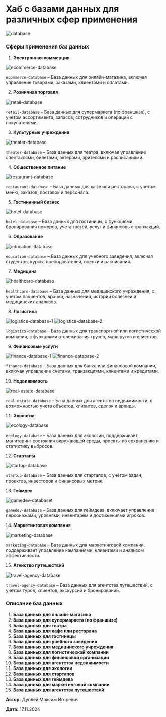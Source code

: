 # Хаб с базами данных для различных сфер применения

![database](img/database.png)

### Сферы применения баз данных

1. **Электронная коммерция**

![ecommerce-database](img/ecommerce-database.png)

`ecommerce-database` – База данных для онлайн-магазина, включая управление товарами, заказами, клиентами и оплатами.

2. **Розничная торговля**

![retail-database](img/retail-database.png)

`retail-database` – База данных для супермаркета (по франшизе), с учетом ассортимента, запасов, сотрудников и операций с покупателями.

3. **Культурные учреждения**

![theater-database](img/theater-database.png)

`theater-database` – База данных для театра, включая управление спектаклями, билетами, актерами, зрителями и расписаниями.

4. **Общественное питание**

![restaurant-database](img/restaurant-database.png)

`restaurant-database` – База данных для кафе или ресторана, с учетом меню, заказов, поставок и персонала.

5. **Гостиничный бизнес**

![hotel-database](img/hotel-database.png)

`hotel-database` – База данных для гостиницы, с функциями бронирования номеров, учета гостей, услуг и финансовых транзакций.

6. **Образование**

![education-database](img/education-database.png)

`education-database` – База данных для учебного заведения, включая студентов, курсы, преподавателей, оценки и расписания.

7. **Медицина**

![healthcare-database](img/healthcare-database.png)

`healthcare-database` – База данных для медицинского учреждения, с учетом пациентов, врачей, назначений, истории болезней и медицинских анализов.

8. **Логистика**

![logistics-database-1](img/logistics-database-1.png)
![logistics-database-2](img/logistics-database-2.png)

`logistics-database` – База данных для транспортной или логистической компании, с функциями отслеживания грузов, маршрутов и клиентов.

9. **Финансовые услуги**

![finance-database-1](img/finance-database-1.png)
![finance-database-2](img/finance-database-2.png)

`finance-database` – База данных для банка или финансовой компании, включая управление счетами, транзакциями, клиентами и кредитами.

10. **Недвижимость**

![real-estate-database](img/real-estate-database.png)

`real-estate-database` – База данных для агентства недвижимости, с возможностью учета объектов, клиентов, сделок и аренды.

11. **Экология**

![ecology-database](img/ecology-database.png)

`ecology-database` – База данных для экологии, поддерживает мониторинг состояния окружающей среды, проекты по сохранению и статистику выбросов.

12. **Стартапы**

![startup-database](img/startup-database.png)

`startup-database` – База данных для стартапов, с учётом задач, проектов, инвесторов и финансовых метрик.

13. **Геймдев**

![gamedev-databaset](img/gamedev-database.png)

`gamedev-database` – База данных для геймдева, включает управление персонажами, уровнями, инвентарём и достижениями игроков.

14. **Маркетинговая компания**

![marketing-database](img/marketing-database.png)

`marketing-database` – База данных для маркетинговой компании, поддерживает управление кампаниями, клиентами и анализом эффективности.

15. **Агенство путешествий**

![travel-agency-database](img/travel-agency-database.png)

`travel-agency-database` – База данных для агентства путешествий, с учётом туров, клиентов, экскурсий и бронирований.

### Описание баз данных

1. **База данных для онлайн-магазина**
2. **База данных для супермаркета (по франшизе)**
3. **База данных для театра**
4. **База данных для кафе или ресторана**
5. **База данных для гостиницы**
6. **База данных для учебного заведения**
7. **База данных для медицинского учреждения**
8. **База данных для логистической компании**
9. **База данных для финансовой организации**
10. **База данных для агентства недвижимости**
11. **База данных для экологии**
12. **База данных для стартапов**
13. **База данных для геймдева**
14. **База данных для маркетинговой компании**
15. **База данных для агентства путешествий**

**Автор:** Дуплей Максим Игоревич

**Дата:** 17.11.2024
